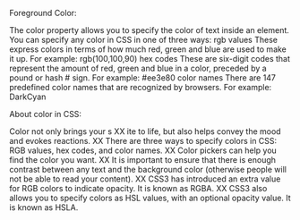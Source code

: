 

Foreground Color: 


The color property allows you
to specify the color of text inside
an element. You can specify any
color in CSS in one of three ways:
rgb values
These express colors in terms
of how much red, green and
blue are used to make it up. For
example: rgb(100,100,90)
hex codes
These are six-digit codes that
represent the amount of red,
green and blue in a color,
preceded by a pound or hash #
sign. For example: #ee3e80
color names
There are 147 predefined color
names that are recognized
by browsers. For example:
DarkCyan



About color in CSS: 

Color not only brings your s XX ite to life, but also helps
convey the mood and evokes reactions.
XX There are three ways to specify colors in CSS:
RGB values, hex codes, and color names.
XX Color pickers can help you find the color you want.
XX It is important to ensure that there is enough contrast
between any text and the background color (otherwise
people will not be able to read your content).
XX CSS3 has introduced an extra value for RGB colors to
indicate opacity. It is known as RGBA.
XX CSS3 also allows you to specify colors as HSL values,
with an optional opacity value. It is known as HSLA.